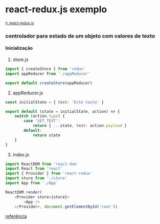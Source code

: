 # react-redux.js exemplo

<sub>[:arrow_upper_left: react-redux.js](../readme.md)  <sub>

### controlador para estado de um objeto com valores de texto

#### Inicialização

1. store.js

```javascript
import { createStore } from 'redux'
import appReducer from './appReducer'

export default createStore(appReducer)
```

2. appReducer.js

```javascript
const initialState = { text: 'Este texto' }

export default (state = initialState, action) => {
    switch (action.type) {
        case 'SET_TEXT':
            return { ...state, text: action.payload }
        default:
            return state
    }
}
```

3. index.js

```javascript
import ReactDOM from 'react-dom'
import React from 'react'
import { Provider } from 'react-redux'
import store from './store'
import App from './App'

ReactDOM.render(
    <Provider store={store}>
        <App />
    </Provider>, document.getElementById('root'))
```


[referência](https://medium.com/@heliojuniorkroger/entenda-react-e-redux-de-uma-vez-por-todas-c761bc3194ca)